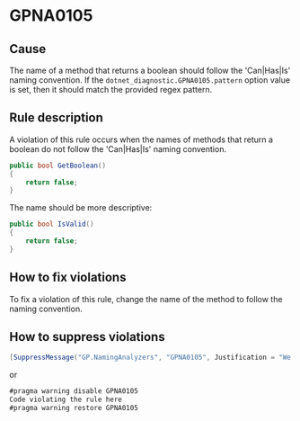 ﻿# GPNA0105 #

## Cause ##

The name of a method that returns a boolean should follow the 'Can|Has|Is'
naming convention. If the `dotnet_diagnostic.GPNA0105.pattern` option value is
set, then it should match the provided regex pattern.

## Rule description ##

A violation of this rule occurs when the names of methods that return a boolean
do not follow the 'Can|Has|Is' naming convention.

```csharp
public bool GetBoolean()
{
    return false;
}
```

The name should be more descriptive:

```csharp
public bool IsValid()
{
    return false;
}
```

## How to fix violations ##

To fix a violation of this rule, change the name of the method to follow the
naming convention.

## How to suppress violations ##

```csharp
[SuppressMessage("GP.NamingAnalyzers", "GPNA0105", Justification = "We should not follow the naming convention in this case.")]
```

or

```csharp
#pragma warning disable GPNA0105
Code violating the rule here
#pragma warning restore GPNA0105
```
